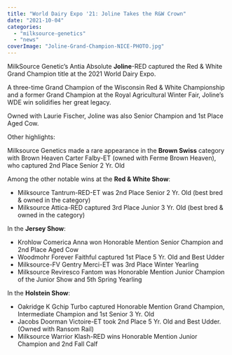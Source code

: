 ```yaml
---
title: "World Dairy Expo '21: Joline Takes the R&W Crown"
date: "2021-10-04"
categories: 
  - "milksource-genetics"
  - "news"
coverImage: "Joline-Grand-Champion-NICE-PHOTO.jpg"
---
```


MilkSource Genetic’s Antia Absolute **Joline**\-RED captured the Red & White Grand Champion title at the 2021 World Dairy Expo.

A three-time Grand Champion of the Wisconsin Red & White Championship and a former Grand Champion at the Royal Agricultural Winter Fair, Joline’s WDE win solidifies her great legacy.

Owned with Laurie Fischer, Joline was also Senior Champion and 1st Place Aged Cow.

Other highlights:

Milksource Genetics made a rare appearance in the **Brown Swiss** category with Brown Heaven Carter Falby-ET (owned with Ferme Brown Heaven), who captured 2nd Place Senior 2 Yr. Old

Among the other notable wins at the **Red & White Show**:

- Milksource Tantrum-RED-ET was 2nd Place Senior 2 Yr. Old (best bred & owned in the category)
- Milksource Attica-RED captured 3rd Place Junior 3 Yr. Old (best bred & owned in the category)

In the **Jersey Show**:

- Krohlow Comerica Anna won Honorable Mention Senior Champion and 2nd Place Aged Cow
- Woodmohr Forever Faithful captured 1st Place 5 Yr. Old and Best Udder
- Milksource-FV Gentry Merci-ET was 3rd Place Winter Yearling
- Milksource Reviresco Fantom was Honorable Mention Junior Champion of the Junior Show and 5th Spring Yearling

In the **Holstein Show**: 

- Oakridge K Gchip Turbo captured Honorable Mention Grand Champion, Intermediate Champion and 1st Senior 3 Yr. Old
- Jacobs Doorman Victoire-ET took 2nd Place 5 Yr. Old and Best Udder. (Owned with Ransom Rail)
- Milksource Warrior Klash-RED wins Honorable Mention Junior Champion and 2nd Fall Calf

